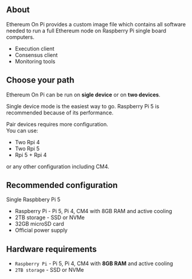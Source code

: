 ## About

Ethereum On Pi provides a custom image file which contains all software needed to run a full Ethereum node on Raspberry Pi single board computers.

- Execution client
- Consensus client
- Monitoring tools

## Choose your path

Ethereum On Pi can be run on **sigle device** or on **two devices**.

Single device mode is the easiest way to go. Raspberry Pi 5 is recommended because of its performance.

Pair devices requires more configuration.  
You can use:

- Two Rpi 4
- Two Rpi 5
- Rpi 5 + Rpi 4

or any other configuration including CM4.



## Recommended configuration

Single Raspbbery Pi 5

- Raspberry Pi - Pi 5, Pi 4, CM4 with 8GB RAM and active cooling
- 2TB storage - SSD or NVMe
- 32GB microSD card
- Official power supply



## Hardware requirements

* `Raspberry Pi` - Pi 5, Pi 4, CM4 with **8GB RAM** and active cooling
* `2TB storage` - SSD or NVMe

